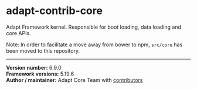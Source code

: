 # adapt-contrib-core
Adapt Framework kernel. Responsible for boot loading, data loading and core APIs.

Note: In order to facilitate a move away from bower to npm, `src/core` has been moved to this repository.

----------------------------
**Version number:** 6.9.0 <br />
**Framework versions:** 5.19.6 <br />
**Author / maintainer:** Adapt Core Team with [contributors](https://github.com/adaptlearning/adapt-contrib-core/graphs/contributors)
